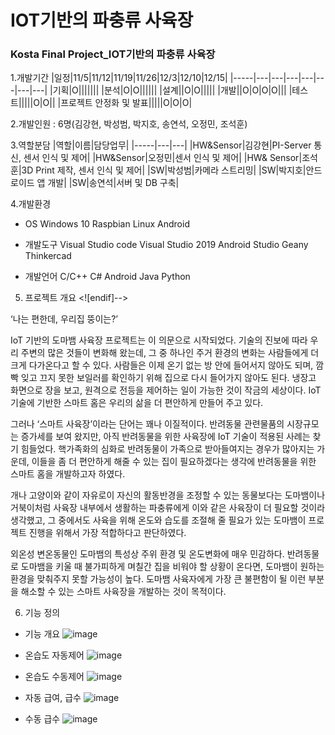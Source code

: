 # IOT기반의 파충류 사육장  
### Kosta Final Project_IOT기반의 파충류 사육장   
1.개발기간 
|일정|11/5|11/12|11/19|11/26|12/3|12/10|12/15|
|-----|---|---|---|---|---|---|---|
|기획|O|||||||
|분석|O|O||||||
|설계||O|O|||||
|개발||O|O|O|O|||
|테스트|||||O|O||
|프로젝트 안정화 및 발표|||||O|O|O| 

2.개발인원 : 6명(김강현, 박성범, 박지호, 송연석, 오정민, 조석훈)

3.역할분담 
|역할|이름|담당업무|
|-----|---|---|
|HW&Sensor|김강현|PI-Server 통신, 센서 인식 및 제어|
|HW&Sensor|오정민|센서 인식 및 제어|
|HW& Sensor|조석훈|3D Print 제작, 센서 인식 및 제어|
|SW|박성범|카메라 스트리밍|
|SW|박지호|안드로이드 앱 개발|
|SW|송연석|서버 및 DB 구축|

4.개발환경
+ OS
Windows 10
Raspbian Linux
Android

+ 개발도구
Visual Studio code
Visual Studio 2019
Android Studio
Geany
Thinkercad

+ 개발언어
C/C++
C#
Android Java
Python

5. 프로젝트 개요
<![endif]-->

‘나는 편한데, 우리집 뚱이는?’

IoT 기반의 도마뱀 사육장 프로젝트는 이 의문으로 시작되었다. 기술의 진보에 따라 우리 주변의 많은 것들이 변화해 왔는데, 그 중 하나인 주거 환경의 변화는 사람들에게 더 크게 다가온다고 할 수 있다. 사람들은 이제 온기 없는 방 안에 들어서지 않아도 되며, 깜빡 잊고 끄지 못한 보일러를 확인하기 위해 집으로 다시 들어가지 않아도 된다. 냉장고 화면으로 장을 보고, 원격으로 전등을 제어하는 일이 가능한 것이 작금의 세상이다. IoT 기술에 기반한 스마트 홈은 우리의 삶을 더 편안하게 만들어 주고 있다.

그러나 ‘스마트 사육장’이라는 단어는 꽤나 이질적이다. 반려동물 관련물품의 시장규모는 증가세를 보여 왔지만, 아직 반려동물을 위한 사육장에 IoT 기술이 적용된 사례는 찾기 힘들었다. 핵가족화의 심화로 반려동물이 가족으로 받아들여지는 경우가 많아지는 가운데, 이들을 좀 더 편안하게 해줄 수 있는 집이 필요하겠다는 생각에 반려동물을 위한 스마트 홈을 개발하고자 하였다.

개나 고양이와 같이 자유로이 자신의 활동반경을 조정할 수 있는 동물보다는 도마뱀이나 거북이처럼 사육장 내부에서 생활하는 파충류에게 이와 같은 사육장이 더 필요할 것이라 생각했고, 그 중에서도 사육을 위해 온도와 습도를 조절해 줄 필요가 있는 도마뱀이 프로젝트 진행을 위해서 가장 적합하다고 판단하였다.

외온성 변온동물인 도마뱀의 특성상 주위 환경 및 온도변화에 매우 민감하다. 반려동물로 도마뱀을 키울 때 불가피하게 며칠간 집을 비워야 할 상황이 온다면, 도마뱀이 원하는 환경을 맞춰주지 못할 가능성이 높다. 도마뱀 사육자에게 가장 큰 불편함이 될 이런 부분을 해소할 수 있는 스마트 사육장을 개발하는 것이 목적이다.

6. 기능 정의
+ 기능 개요
![image](https://user-images.githubusercontent.com/88314920/145770127-74f88189-7235-45d5-8b14-ea13d459d37e.png)

+ 온습도 자동제어
![image](https://user-images.githubusercontent.com/88314920/145770190-e6c6e12d-3df2-44a9-bf45-cd84c5a2e996.png)

+ 온습도 수동제어
![image](https://user-images.githubusercontent.com/88314920/145770232-49a23ffa-bafa-46cb-af1b-ba4ce846d6cf.png)

+ 자동 급여, 급수
![image](https://user-images.githubusercontent.com/88314920/145770263-e2db7d24-4202-4617-93bf-5f75f7a60688.png)

+ 수동 급수
![image](https://user-images.githubusercontent.com/88314920/145770284-14021a5d-ca11-4e7d-9f95-800e3f6adc46.png)
